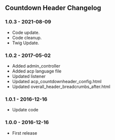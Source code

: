 ## Countdown Header Changelog

### 1.0.3 - 2021-08-09

- Code update.
- Code cleanup.
- Twig Update.

### 1.0.2 - 2017-05-02

- Added admin_controller
- Added acp language file
- Updated listener
- Updated acp_countdownheader_config.html
- Updated overall_header_breadcrumbs_after.html

### 1.0.1 - 2016-12-16

- Update code

### 1.0.0 - 2016-12-16

- First release
